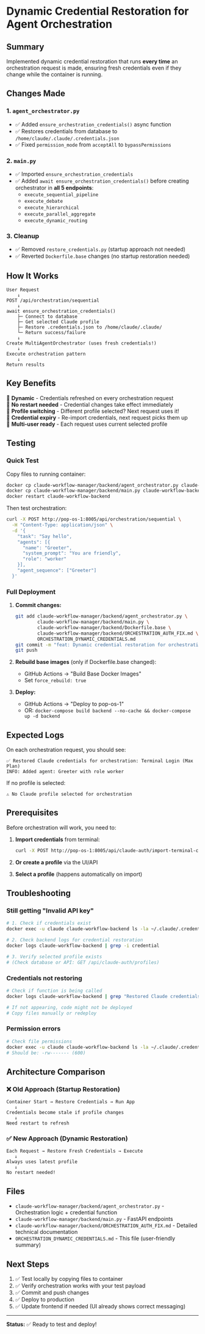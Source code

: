 # Dynamic Credential Restoration for Agent Orchestration

## Summary

Implemented dynamic credential restoration that runs **every time** an orchestration request is made, ensuring fresh credentials even if they change while the container is running.

## Changes Made

### 1. `agent_orchestrator.py`
- ✅ Added `ensure_orchestration_credentials()` async function
- ✅ Restores credentials from database to `/home/claude/.claude/.credentials.json`
- ✅ Fixed `permission_mode` from `acceptAll` to `bypassPermissions`

### 2. `main.py`
- ✅ Imported `ensure_orchestration_credentials`
- ✅ Added `await ensure_orchestration_credentials()` before creating orchestrator in **all 5 endpoints**:
  - `execute_sequential_pipeline`
  - `execute_debate`
  - `execute_hierarchical`
  - `execute_parallel_aggregate`
  - `execute_dynamic_routing`

### 3. Cleanup
- ✅ Removed `restore_credentials.py` (startup approach not needed)
- ✅ Reverted `Dockerfile.base` changes (no startup restoration needed)

## How It Works

```
User Request
    ↓
POST /api/orchestration/sequential
    ↓
await ensure_orchestration_credentials()
    ├─ Connect to database
    ├─ Get selected Claude profile
    ├─ Restore .credentials.json to /home/claude/.claude/
    └─ Return success/failure
    ↓
Create MultiAgentOrchestrator (uses fresh credentials!)
    ↓
Execute orchestration pattern
    ↓
Return results
```

## Key Benefits

🎯 **Dynamic** - Credentials refreshed on every orchestration request  
🎯 **No restart needed** - Credential changes take effect immediately  
🎯 **Profile switching** - Different profile selected? Next request uses it!  
🎯 **Credential expiry** - Re-import credentials, next request picks them up  
🎯 **Multi-user ready** - Each request uses current selected profile  

## Testing

### Quick Test

Copy files to running container:
```bash
docker cp claude-workflow-manager/backend/agent_orchestrator.py claude-workflow-backend:/app/
docker cp claude-workflow-manager/backend/main.py claude-workflow-backend:/app/
docker restart claude-workflow-backend
```

Then test orchestration:
```bash
curl -X POST http://pop-os-1:8005/api/orchestration/sequential \
  -H "Content-Type: application/json" \
  -d '{
    "task": "Say hello",
    "agents": [{
      "name": "Greeter",
      "system_prompt": "You are friendly",
      "role": "worker"
    }],
    "agent_sequence": ["Greeter"]
  }'
```

### Full Deployment

1. **Commit changes:**
   ```bash
   git add claude-workflow-manager/backend/agent_orchestrator.py \
           claude-workflow-manager/backend/main.py \
           claude-workflow-manager/backend/Dockerfile.base \
           claude-workflow-manager/backend/ORCHESTRATION_AUTH_FIX.md \
           ORCHESTRATION_DYNAMIC_CREDENTIALS.md
   git commit -m "feat: Dynamic credential restoration for orchestration"
   git push
   ```

2. **Rebuild base images** (only if Dockerfile.base changed):
   - GitHub Actions → "Build Base Docker Images"
   - Set `force_rebuild: true`

3. **Deploy:**
   - GitHub Actions → "Deploy to pop-os-1"
   - OR: `docker-compose build backend --no-cache && docker-compose up -d backend`

## Expected Logs

On each orchestration request, you should see:
```
✅ Restored Claude credentials for orchestration: Terminal Login (Max Plan)
INFO: Added agent: Greeter with role worker
```

If no profile is selected:
```
⚠️ No Claude profile selected for orchestration
```

## Prerequisites

Before orchestration will work, you need to:

1. **Import credentials** from terminal:
   ```bash
   curl -X POST http://pop-os-1:8005/api/claude-auth/import-terminal-credentials
   ```

2. **Or create a profile** via the UI/API

3. **Select a profile** (happens automatically on import)

## Troubleshooting

### Still getting "Invalid API key"

```bash
# 1. Check if credentials exist
docker exec -u claude claude-workflow-backend ls -la ~/.claude/.credentials.json

# 2. Check backend logs for credential restoration
docker logs claude-workflow-backend | grep -i credential

# 3. Verify selected profile exists
# (Check database or API: GET /api/claude-auth/profiles)
```

### Credentials not restoring

```bash
# Check if function is being called
docker logs claude-workflow-backend | grep "Restored Claude credentials"

# If not appearing, code might not be deployed
# Copy files manually or redeploy
```

### Permission errors

```bash
# Check file permissions
docker exec -u claude claude-workflow-backend ls -la ~/.claude/.credentials.json
# Should be: -rw------- (600)
```

## Architecture Comparison

### ❌ Old Approach (Startup Restoration)
```
Container Start → Restore Credentials → Run App
   ↓
Credentials become stale if profile changes
   ↓
Need restart to refresh
```

### ✅ New Approach (Dynamic Restoration)
```
Each Request → Restore Fresh Credentials → Execute
   ↓
Always uses latest profile
   ↓
No restart needed!
```

## Files

- `claude-workflow-manager/backend/agent_orchestrator.py` - Orchestration logic + credential function
- `claude-workflow-manager/backend/main.py` - FastAPI endpoints
- `claude-workflow-manager/backend/ORCHESTRATION_AUTH_FIX.md` - Detailed technical documentation
- `ORCHESTRATION_DYNAMIC_CREDENTIALS.md` - This file (user-friendly summary)

## Next Steps

1. ✅ Test locally by copying files to container
2. ✅ Verify orchestration works with your test payload
3. ✅ Commit and push changes
4. ✅ Deploy to production
5. ✅ Update frontend if needed (UI already shows correct messaging)

---

**Status:** ✅ Ready to test and deploy!

